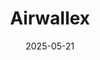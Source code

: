 ---  
layout: startup_page  
title: "Airwallex"  
id: "airwallex.com"  
permalink: "/airwallexairwallex.com05212025/"  
website: "https://www.airwallex.com/"  
funding_round: "Series F"  
funding_amount: "$300M"  
investors: "Square Peg, DST Global, Lone Pine Capital, Blackbird, Airtree, Salesforce Ventures, Visa Ventures, several leading pension funds in Australia"  
about: "Airwallex is a global payments and financial platform providing solutions for modern businesses. It offers services including business accounts, payments, spend management, and embedded finance, facilitating international transactions and financial operations for businesses of all sizes."  
markets: "Fintech, Card, Business Account, API, Multi-currency Wallet, Global SME Bank, Payment Acceptance, Online Payments, International Transfers, Issuing, Acquiring, and Embedded Finance"  
hq: "San Francisco, California, United States"  
founded_year: "2015"  
linkedin: "https://www.linkedin.com/company/airwallex"  
twitter: "https://twitter.com/airwallex"  
instagram: ""  
facebook: "https://www.facebook.com/airwallex"  
crunchbase: "https://www.crunchbase.com/organization/airwallex"  
pitchbook: "https://pitchbook.com/profiles/company/158063-68"  

date_display: "21-May-2025"  
date: "2025-05-21"

# SEO Optimization  
meta_title: "Airwallex - Series F Funding ($300M)"  
meta_description: "Airwallex, Airwallex is a global payments and financial platform providing solutions for modern businesses. It offers services including business accounts, payme..."  
meta_keywords: "Airwallex, Fintech, Card, Business Account, API, Multi-currency Wallet, Global SME Bank, Payment Acceptance, Online Payments, International Transfers, Issuing, Acquiring, and Embedded Finance, Series F funding"  
canonical_url: "https://startup.projectstartups.com/airwallexairwallex.com05212025/"  
---